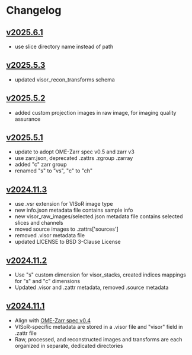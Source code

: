 # Changelog

<!-- format ref: https://github.com/vweevers/common-changelog -->
## [v2025.6.1]

- use slice directory name instead of path

[v2025.6.1]: https://github.com/visor-tech/visor-data-schema/releases/tag/v2025.6.1

## [v2025.5.3]

- updated visor_recon_transforms schema

[v2025.5.3]: https://github.com/visor-tech/visor-data-schema/releases/tag/v2025.5.3

## [v2025.5.2]

- added custom projection images in raw image, for imaging quality assurance

[v2025.5.2]: https://github.com/visor-tech/visor-data-schema/releases/tag/v2025.5.2

## [v2025.5.1]

- update to adopt OME-Zarr spec v0.5 and zarr v3
- use zarr.json, deprecated .zattrs .zgroup .zarray
- added "c" zarr group
- renamed "s" to "vs", "c" to "ch"

[v2025.5.1]: https://github.com/visor-tech/visor-data-schema/releases/tag/v2025.5.1


## [v2024.11.3]

- use .vsr extension for VISoR image type
- new info.json metadata file contains sample info
- new visor_raw_images/selected.json metadata file contains selected slices and channels
- moved source images to .zattrs['sources']
- removed .visor metadata file
- updated LICENSE to BSD 3-Clause License

[v2024.11.3]: https://github.com/visor-tech/visor-data-schema/releases/tag/v2024.11.3


## [v2024.11.2]

- Use "s" custom dimension for visor_stacks, created indices mappings for "s" and "c" dimensions
- Updated .visor and .zattr metadata, removed .source metadata

[v2024.11.2]: https://github.com/visor-tech/visor-data-schema/releases/tag/v2024.11.2


## [v2024.11.1]

- Align with [OME-Zarr spec v0.4](https://ngff.openmicroscopy.org/0.4/index.html)
- VISoR-specific metadata are stored in a .visor file and "visor" field in .zattr file
- Raw, processed, and reconstructed images and transforms are each organized in separate, dedicated directories

[v2024.11.1]: https://github.com/visor-tech/visor-data-schema/releases/tag/v2024.11.1
